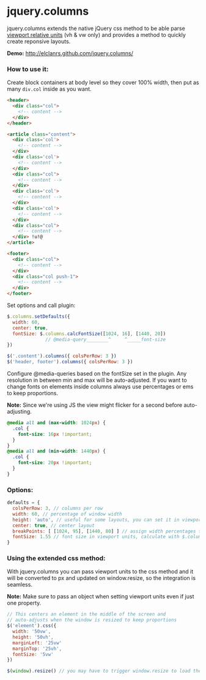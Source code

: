 # jquery.columns

jquery.columns extends the native jQuery css method to be able parse [viewport relative units](http://www.w3.org/TR/css3-values/#viewport-relative-lengths
) (vh & vw only) and provides a method to quickly create reponsive layouts.

**Demo:** http://elclanrs.github.com/jquery.columns/

### How to use it:

Create block containers at body level so they cover 100% width, then put as many `div.col` inside as you want.

```html
<header>
  <div class="col">
    <!-- content -->
  </div>
</header>

<article class="content">
  <div class='col'> 
    <!-- content -->
  </div>
  <div class='col'>
    <!-- content -->
  </div>
  <div class="col">
    <!-- content -->
  </div>
  <div class='col'> 
    <!-- content -->
  </div>
  <div class='col'>
    <!-- content -->
  </div>
  <div class="col">
    <!-- content -->
  </div> !u!@
</article>

<footer>
  <div class="col">
    <!-- content -->  
  </div>
  <div class="col push-1">
    <!-- content -->  
  </div>
</footer>
```

Set options and call plugin:
```javascript
$.columns.setDefaults({ 
  width: 60,
  center: true,
  fontSize: $.columns.calcFontSize([1024, 16], [1440, 20])
              // @media-query________^     ^_____font-size
})

$('.content').columns({ colsPerRow: 3 })
$('header, footer').columns({ colsPerRow: 3 })
```

Configure @media-queries based on the fontSize set in the plugin. Any resolution in between min and max will be auto-adjusted. If you want to change fonts on elements inside columns always use percentages or ems to keep proportions.

**Note:** Since we're using JS the view might flicker for a second before auto-adjusting.

```css
@media all and (max-width: 1024px) {
  .col { 
    font-size: 16px !important;
  }
}
@media all and (min-width: 1440px) {
  .col { 
    font-size: 20px !important; 
  }
}
```

### Options:
```javascript
defaults = {
  colsPerRow: 3, // columns per row
  width: 60, // percentage of window width
  height: 'auto', // useful for some layouts, you can set it in viewport units (vh)
  center: true, // center layout
  breakPoints: [ [1024, 95], [1440, 80] ] // assign width percentages to different resolutions [res, width]
  fontSize: 1.55 // font size in viewport units, calculate with $.columns.calcFontSize
}
```

### Using the extended css method:

With jquery.columns you can pass viewport units to the css method and it will be converted to px and updated on window.resize, so the integration is seamless.

**Note:** Make sure to pass an object when setting viewport units even if just one property.

```javascript
// This centers an element in the middle of the screen and
// auto-adjusts when the window is resized to keep proportions
$('element').css({
  width: '50vw',
  height: '50vh',
  marginLeft: '25vw'
  marginTop: '25vh',
  fontSize: '5vw'
})

$(window).resize() // you may have to trigger window.resize to load the changes
```


